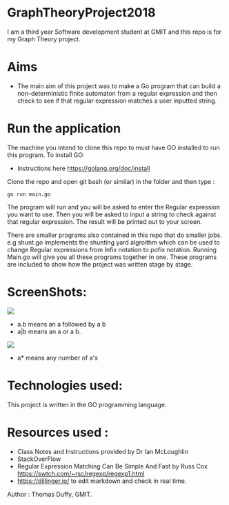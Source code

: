 # GraphTheoryProject2018



I am a third year Software development student at GMIT and this repo is for my Graph Theory project.

# Aims

  - The main aim of this project was to make a Go program that can build a non-deterministic finite automaton from a regular expression and then check to see if that regular expression matches a user inputted string.
  
# Run the application

The machine you intend to clone this repo to must have GO installed to run this program. To install GO:
- Instructions here https://golang.org/doc/install

Clone the repo and open git bash (or similar) in the folder and then type :

`go run main.go`

The program will run and you will be asked to enter the Regular expression you want to use. Then you will be asked to input a string to check against that regular expression. The result will be printed out to your screen.

There are smaller programs also contained in this repo that do smaller jobs. e.g shunt.go implements the shunting yard algroithm which can be used to change Regular expressions from Infix notation to pofix notation. Running Main.go will give you all these programs together in one. These programs are included to show how the project was written stage by stage.

# ScreenShots:

![](https://i.imgur.com/Ciaoy3d.png)

 - a.b means an a followed by a b 
 - a|b means an a or a b.
 
 ![](https://i.imgur.com/9iRjSGD.png)
 
 - a* means any number of a's

# Technologies used:

This project is written in the GO programming language. 

# Resources used :
- Class Notes and Instructions provided by Dr Ian McLoughlin
- StackOverFlow 
- Regular Expression Matching Can Be Simple And Fast by Russ Cox   https://swtch.com/~rsc/regexp/regexp1.html
- https://dillinger.io/ to edit markdown and check in real time.



Author : Thomas Duffy, GMIT.


